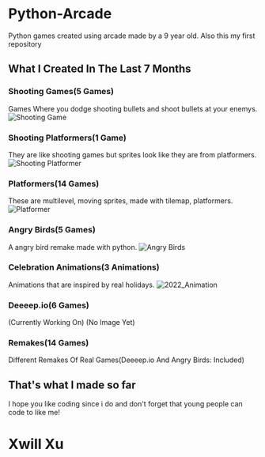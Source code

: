 # Python-Arcade
Python games created using arcade made by a 9 year old. 
Also this my first repository

## What I Created In The Last 7 Months


### Shooting Games(5 Games)
Games Where you dodge shooting bullets and shoot bullets at your enemys. 
![Shooting Game](https://github.com/xwillxu/python_arcade/raw/main/images/shooting.png)

### Shooting Platformers(1 Game)
They are like shooting games but sprites look like they are from platformers.
![Shooting Platformer](https://raw.githubusercontent.com/xwillxu/python_arcade/main/images/Read_me.png)

### Platformers(14 Games)
These are multilevel, moving sprites, made with tilemap, platformers. 
![Platformer](https://raw.githubusercontent.com/xwillxu/python_arcade/main/images/Platformer_read_me.PNG)

### Angry Birds(5 Games)
A angry bird remake made with python.
![Angry Birds](https://raw.githubusercontent.com/xwillxu/python_arcade/main/images/Angry_Birds_read_me.PNG)

### Celebration Animations(3 Animations)
Animations that are inspired by real holidays.
![2022_Animation](https://raw.githubusercontent.com/xwillxu/python_arcade/main/images/Animation_New_Year_read_me.PNG)

### Deeeep.io(6 Games)
(Currently Working On)
(No Image Yet)

### Remakes(14 Games)
Different Remakes Of Real Games(Deeeep.io And Angry Birds: Included)

## That's what I made so far
I hope you like coding since i do and don't forget that
young people can code to like me!

# Xwill Xu
